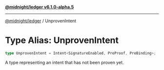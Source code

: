 [**@midnight/ledger v6.1.0-alpha.5**](../README.md)

***

[@midnight/ledger](../globals.md) / UnprovenIntent

# Type Alias: UnprovenIntent

```ts
type UnprovenIntent = Intent<SignatureEnabled, PreProof, PreBinding>;
```

A type representing an intent that has not been proven yet.
